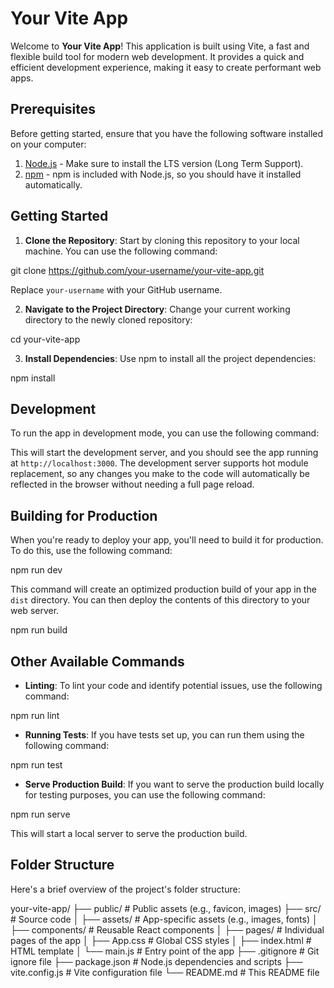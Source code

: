 # Your Vite App

Welcome to **Your Vite App**! This application is built using Vite, a fast and flexible build tool for modern web development. It provides a quick and efficient development experience, making it easy to create performant web apps.

## Prerequisites

Before getting started, ensure that you have the following software installed on your computer:

1. [Node.js](https://nodejs.org) - Make sure to install the LTS version (Long Term Support).
2. [npm](https://www.npmjs.com/) - npm is included with Node.js, so you should have it installed automatically.

## Getting Started

1. **Clone the Repository**: Start by cloning this repository to your local machine. You can use the following command:

git clone https://github.com/your-username/your-vite-app.git

Replace `your-username` with your GitHub username.

2. **Navigate to the Project Directory**: Change your current working directory to the newly cloned repository:

cd your-vite-app

3. **Install Dependencies**: Use npm to install all the project dependencies:

npm install

## Development

To run the app in development mode, you can use the following command:

This will start the development server, and you should see the app running at `http://localhost:3000`. The development server supports hot module replacement, so any changes you make to the code will automatically be reflected in the browser without needing a full page reload.

## Building for Production

When you're ready to deploy your app, you'll need to build it for production. To do this, use the following command:

npm run dev

This command will create an optimized production build of your app in the `dist` directory. You can then deploy the contents of this directory to your web server.

npm run build

## Other Available Commands

- **Linting**: To lint your code and identify potential issues, use the following command:

npm run lint

- **Running Tests**: If you have tests set up, you can run them using the following command:

npm run test

- **Serve Production Build**: If you want to serve the production build locally for testing purposes, you can use the following command:

npm run serve

This will start a local server to serve the production build.

## Folder Structure

Here's a brief overview of the project's folder structure:

your-vite-app/
├── public/ # Public assets (e.g., favicon, images)
├── src/ # Source code
│ ├── assets/ # App-specific assets (e.g., images, fonts)
│ ├── components/ # Reusable React components
│ ├── pages/ # Individual pages of the app
│ ├── App.css # Global CSS styles
│ ├── index.html # HTML template
│ └── main.js # Entry point of the app
├── .gitignore # Git ignore file
├── package.json # Node.js dependencies and scripts
├── vite.config.js # Vite configuration file
└── README.md # This README file


